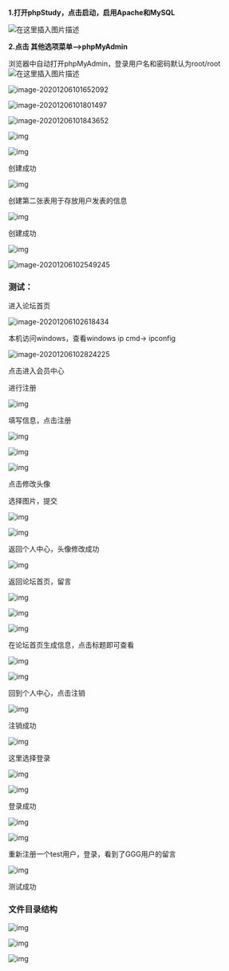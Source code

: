**1.打开phpStudy，点击启动，启用Apache和MySQL**

![在这里插入图片描述](46、PHPstudy/watermark,type_ZmFuZ3poZW5naGVpdGk,shadow_10,text_aHR0cHM6Ly9ibG9nLmNzZG4ubmV0L3FxXzQ0ODMxOTU1,size_16,color_FFFFFF,t_70.png)

**2.点击 其他选项菜单–>phpMyAdmin**

浏览器中自动打开phpMyAdmin，登录用户名和密码默认为root/root
![在这里插入图片描述](46、PHPstudy/watermark,type_ZmFuZ3poZW5naGVpdGk,shadow_10,text_aHR0cHM6Ly9ibG9nLmNzZG4ubmV0L3FxXzQ0ODMxOTU1,size_16,color_FFFFFF,t_70-20201206101417902.png)

![image-20201206101652092](46、PHPstudy/image-20201206101652092.png)

![image-20201206101801497](46、PHPstudy/image-20201206101801497.png)

![image-20201206101843652](46、PHPstudy/image-20201206101843652.png)

![img](46、PHPstudy/watermark,type_ZmFuZ3poZW5naGVpdGk,shadow_10,text_aHR0cHM6Ly9ibG9nLmNzZG4ubmV0L3dlaXhpbl80MzI1MjIwNA==,size_16,color_FFFFFF,t_70-20201206101950674.png)

![img](46、PHPstudy/watermark,type_ZmFuZ3poZW5naGVpdGk,shadow_10,text_aHR0cHM6Ly9ibG9nLmNzZG4ubmV0L3dlaXhpbl80MzI1MjIwNA==,size_16,color_FFFFFF,t_70-20201206101951504.png)

创建成功

![img](46、PHPstudy/watermark,type_ZmFuZ3poZW5naGVpdGk,shadow_10,text_aHR0cHM6Ly9ibG9nLmNzZG4ubmV0L3dlaXhpbl80MzI1MjIwNA==,size_16,color_FFFFFF,t_70-20201206101951763.png)

创建第二张表用于存放用户发表的信息

![img](46、PHPstudy/watermark,type_ZmFuZ3poZW5naGVpdGk,shadow_10,text_aHR0cHM6Ly9ibG9nLmNzZG4ubmV0L3dlaXhpbl80MzI1MjIwNA==,size_16,color_FFFFFF,t_70-20201206101950941.png)

创建成功

![img](46、PHPstudy/watermark,type_ZmFuZ3poZW5naGVpdGk,shadow_10,text_aHR0cHM6Ly9ibG9nLmNzZG4ubmV0L3dlaXhpbl80MzI1MjIwNA==,size_16,color_FFFFFF,t_70-20201206101952137.png)

![image-20201206102549245](46、PHPstudy/image-20201206102549245.png)

### 测试：

进入论坛首页

![image-20201206102618434](46、PHPstudy/image-20201206102618434.png)

本机访问windows，查看windows ip   cmd-> ipconfig

![image-20201206102824225](46、PHPstudy/image-20201206102824225.png)

点击进入会员中心

进行注册

![img](46、PHPstudy/watermark,type_ZmFuZ3poZW5naGVpdGk,shadow_10,text_aHR0cHM6Ly9ibG9nLmNzZG4ubmV0L3dlaXhpbl80MzI1MjIwNA==,size_16,color_FFFFFF,t_70-20201206101951280.png)

填写信息，点击注册

![img](46、PHPstudy/watermark,type_ZmFuZ3poZW5naGVpdGk,shadow_10,text_aHR0cHM6Ly9ibG9nLmNzZG4ubmV0L3dlaXhpbl80MzI1MjIwNA==,size_16,color_FFFFFF,t_70-20201206101951355.png)

![img](46、PHPstudy/watermark,type_ZmFuZ3poZW5naGVpdGk,shadow_10,text_aHR0cHM6Ly9ibG9nLmNzZG4ubmV0L3dlaXhpbl80MzI1MjIwNA==,size_16,color_FFFFFF,t_70-20201206101951514.png)

![img](46、PHPstudy/watermark,type_ZmFuZ3poZW5naGVpdGk,shadow_10,text_aHR0cHM6Ly9ibG9nLmNzZG4ubmV0L3dlaXhpbl80MzI1MjIwNA==,size_16,color_FFFFFF,t_70-20201206101953564.png)

点击修改头像

选择图片，提交

![img](46、PHPstudy/watermark,type_ZmFuZ3poZW5naGVpdGk,shadow_10,text_aHR0cHM6Ly9ibG9nLmNzZG4ubmV0L3dlaXhpbl80MzI1MjIwNA==,size_16,color_FFFFFF,t_70-20201206101951873.png)

![img](46、PHPstudy/watermark,type_ZmFuZ3poZW5naGVpdGk,shadow_10,text_aHR0cHM6Ly9ibG9nLmNzZG4ubmV0L3dlaXhpbl80MzI1MjIwNA==,size_16,color_FFFFFF,t_70-20201206101953547.png)

返回个人中心，头像修改成功

![img](46、PHPstudy/watermark,type_ZmFuZ3poZW5naGVpdGk,shadow_10,text_aHR0cHM6Ly9ibG9nLmNzZG4ubmV0L3dlaXhpbl80MzI1MjIwNA==,size_16,color_FFFFFF,t_70-20201206101952524.png)

返回论坛首页，留言

![img](46、PHPstudy/watermark,type_ZmFuZ3poZW5naGVpdGk,shadow_10,text_aHR0cHM6Ly9ibG9nLmNzZG4ubmV0L3dlaXhpbl80MzI1MjIwNA==,size_16,color_FFFFFF,t_70-20201206101952112.png)

![img](46、PHPstudy/watermark,type_ZmFuZ3poZW5naGVpdGk,shadow_10,text_aHR0cHM6Ly9ibG9nLmNzZG4ubmV0L3dlaXhpbl80MzI1MjIwNA==,size_16,color_FFFFFF,t_70-20201206101952450.png)

![img](46、PHPstudy/watermark,type_ZmFuZ3poZW5naGVpdGk,shadow_10,text_aHR0cHM6Ly9ibG9nLmNzZG4ubmV0L3dlaXhpbl80MzI1MjIwNA==,size_16,color_FFFFFF,t_70-20201206101952450-7221192.png)

在论坛首页生成信息，点击标题即可查看

![img](46、PHPstudy/watermark,type_ZmFuZ3poZW5naGVpdGk,shadow_10,text_aHR0cHM6Ly9ibG9nLmNzZG4ubmV0L3dlaXhpbl80MzI1MjIwNA==,size_16,color_FFFFFF,t_70-20201206101952573.png)

![img](46、PHPstudy/watermark,type_ZmFuZ3poZW5naGVpdGk,shadow_10,text_aHR0cHM6Ly9ibG9nLmNzZG4ubmV0L3dlaXhpbl80MzI1MjIwNA==,size_16,color_FFFFFF,t_70-20201206101952970.png)

回到个人中心，点击注销

![img](46、PHPstudy/watermark,type_ZmFuZ3poZW5naGVpdGk,shadow_10,text_aHR0cHM6Ly9ibG9nLmNzZG4ubmV0L3dlaXhpbl80MzI1MjIwNA==,size_16,color_FFFFFF,t_70-20201206101952781.png)

注销成功

![img](46、PHPstudy/watermark,type_ZmFuZ3poZW5naGVpdGk,shadow_10,text_aHR0cHM6Ly9ibG9nLmNzZG4ubmV0L3dlaXhpbl80MzI1MjIwNA==,size_16,color_FFFFFF,t_70-20201206101953954.png)

这里选择登录

![img](46、PHPstudy/watermark,type_ZmFuZ3poZW5naGVpdGk,shadow_10,text_aHR0cHM6Ly9ibG9nLmNzZG4ubmV0L3dlaXhpbl80MzI1MjIwNA==,size_16,color_FFFFFF,t_70-20201206101953767.png)

![img](46、PHPstudy/watermark,type_ZmFuZ3poZW5naGVpdGk,shadow_10,text_aHR0cHM6Ly9ibG9nLmNzZG4ubmV0L3dlaXhpbl80MzI1MjIwNA==,size_16,color_FFFFFF,t_70-20201206101953092.png)

登录成功

![img](https://img-blog.csdnimg.cn/20200422224308610.png?x-oss-process=image/watermark,type_ZmFuZ3poZW5naGVpdGk,shadow_10,text_aHR0cHM6Ly9ibG9nLmNzZG4ubmV0L3dlaXhpbl80MzI1MjIwNA==,size_16,color_FFFFFF,t_70)

![img](46、PHPstudy/watermark,type_ZmFuZ3poZW5naGVpdGk,shadow_10,text_aHR0cHM6Ly9ibG9nLmNzZG4ubmV0L3dlaXhpbl80MzI1MjIwNA==,size_16,color_FFFFFF,t_70-20201206101953429.png)

重新注册一个test用户，登录，看到了GGG用户的留言

![img](46、PHPstudy/watermark,type_ZmFuZ3poZW5naGVpdGk,shadow_10,text_aHR0cHM6Ly9ibG9nLmNzZG4ubmV0L3dlaXhpbl80MzI1MjIwNA==,size_16,color_FFFFFF,t_70-20201206101953692.png)

测试成功

### 文件目录结构

![img](46、PHPstudy/watermark,type_ZmFuZ3poZW5naGVpdGk,shadow_10,text_aHR0cHM6Ly9ibG9nLmNzZG4ubmV0L3dlaXhpbl80MzI1MjIwNA==,size_16,color_FFFFFF,t_70-20201206101953662.png)

![img](46、PHPstudy/watermark,type_ZmFuZ3poZW5naGVpdGk,shadow_10,text_aHR0cHM6Ly9ibG9nLmNzZG4ubmV0L3dlaXhpbl80MzI1MjIwNA==,size_16,color_FFFFFF,t_70-20201206101953969.png)

![img](46、PHPstudy/watermark,type_ZmFuZ3poZW5naGVpdGk,shadow_10,text_aHR0cHM6Ly9ibG9nLmNzZG4ubmV0L3dlaXhpbl80MzI1MjIwNA==,size_16,color_FFFFFF,t_70-20201206101953945.png)